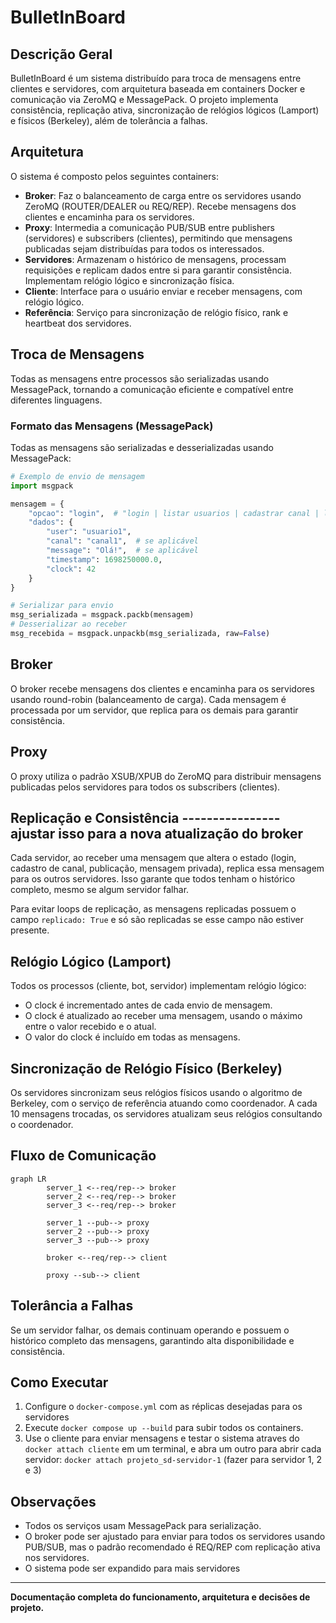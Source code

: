 # BulletInBoard

## Descrição Geral
BulletInBoard é um sistema distribuído para troca de mensagens entre clientes e servidores, com arquitetura baseada em containers Docker e comunicação via ZeroMQ e MessagePack. O projeto implementa consistência, replicação ativa, sincronização de relógios lógicos (Lamport) e físicos (Berkeley), além de tolerância a falhas.

## Arquitetura
O sistema é composto pelos seguintes containers:

- **Broker**: Faz o balanceamento de carga entre os servidores usando ZeroMQ (ROUTER/DEALER ou REQ/REP). Recebe mensagens dos clientes e encaminha para os servidores.
- **Proxy**: Intermedia a comunicação PUB/SUB entre publishers (servidores) e subscribers (clientes), permitindo que mensagens publicadas sejam distribuídas para todos os interessados.
- **Servidores**: Armazenam o histórico de mensagens, processam requisições e replicam dados entre si para garantir consistência. Implementam relógio lógico e sincronização física.
- **Cliente**: Interface para o usuário enviar e receber mensagens, com relógio lógico.
- **Referência**: Serviço para sincronização de relógio físico, rank e heartbeat dos servidores.

## Troca de Mensagens
Todas as mensagens entre processos são serializadas usando MessagePack, tornando a comunicação eficiente e compatível entre diferentes linguagens.


### Formato das Mensagens (MessagePack)
Todas as mensagens são serializadas e desserializadas usando MessagePack:

```python
# Exemplo de envio de mensagem
import msgpack

mensagem = {
	"opcao": "login",  # "login | listar usuarios | cadastrar canal | listar canais | publicar mensagem | enviar mensagens para um usuario especifico"
	"dados": {
		"user": "usuario1",
		"canal": "canal1",  # se aplicável
		"message": "Olá!",  # se aplicável
		"timestamp": 1698250000.0,
		"clock": 42
	}
}

# Serializar para envio
msg_serializada = msgpack.packb(mensagem)
# Desserializar ao receber
msg_recebida = msgpack.unpackb(msg_serializada, raw=False)
```

## Broker
O broker recebe mensagens dos clientes e encaminha para os servidores usando round-robin (balanceamento de carga). Cada mensagem é processada por um servidor, que replica para os demais para garantir consistência.

## Proxy
O proxy utiliza o padrão XSUB/XPUB do ZeroMQ para distribuir mensagens publicadas pelos servidores para todos os subscribers (clientes).

## Replicação e Consistência ---------------- ajustar isso para a nova atualização do broker
Cada servidor, ao receber uma mensagem que altera o estado (login, cadastro de canal, publicação, mensagem privada), replica essa mensagem para os outros servidores. Isso garante que todos tenham o histórico completo, mesmo se algum servidor falhar.

Para evitar loops de replicação, as mensagens replicadas possuem o campo `replicado: True` e só são replicadas se esse campo não estiver presente.

## Relógio Lógico (Lamport)
Todos os processos (cliente, bot, servidor) implementam relógio lógico:
- O clock é incrementado antes de cada envio de mensagem.
- O clock é atualizado ao receber uma mensagem, usando o máximo entre o valor recebido e o atual.
- O valor do clock é incluído em todas as mensagens.

## Sincronização de Relógio Físico (Berkeley)
Os servidores sincronizam seus relógios físicos usando o algoritmo de Berkeley, com o serviço de referência atuando como coordenador. A cada 10 mensagens trocadas, os servidores atualizam seus relógios consultando o coordenador.

## Fluxo de Comunicação
```mermaid
graph LR
		server_1 <--req/rep--> broker
		server_2 <--req/rep--> broker
		server_3 <--req/rep--> broker

		server_1 --pub--> proxy
		server_2 --pub--> proxy
		server_3 --pub--> proxy

		broker <--req/rep--> client

		proxy --sub--> client

```

## Tolerância a Falhas
Se um servidor falhar, os demais continuam operando e possuem o histórico completo das mensagens, garantindo alta disponibilidade e consistência.

## Como Executar
1. Configure o `docker-compose.yml` com as réplicas desejadas para os servidores
2. Execute `docker compose up --build` para subir todos os containers.
3. Use o cliente  para enviar mensagens e testar o sistema atraves do `docker attach cliente` em um terminal, e abra um outro para abrir cada servidor: `docker attach projeto_sd-servidor-1` (fazer para servidor 1, 2 e 3)

## Observações
- Todos os serviços usam MessagePack para serialização.
- O broker pode ser ajustado para enviar para todos os servidores usando PUB/SUB, mas o padrão recomendado é REQ/REP com replicação ativa nos servidores.
- O sistema pode ser expandido para mais servidores

---
**Documentação completa do funcionamento, arquitetura e decisões de projeto.**